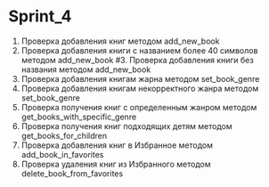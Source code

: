# Sprint_4
1. Проверка добавления книг методом add_new_book
2. Проверка добавления книги с названием более 40 символов методом add_new_book
#3. Проверка добавления книги без названия методом add_new_book
4. Проверка добавления книгам жарна методом set_book_genre
5. Проверка добавления книгам некорректного жанра методом set_book_genre
6. Проверка получения книг с определенным жанром методом get_books_with_specific_genre
7. Проверка получения книг подходящих детям методом get_books_for_children
8. Проверка добавления книг в Избранное методом add_book_in_favorites
9. Проверка удаления книг из Избранного методом delete_book_from_favorites
